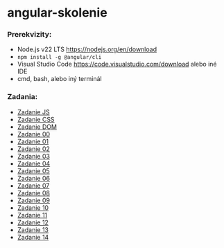 # angular-skolenie

### Prerekvizity:

- Node.js v22 LTS https://nodejs.org/en/download
- `npm install -g @angular/cli`
- Visual Studio Code https://code.visualstudio.com/download alebo iné IDE
- cmd, bash, alebo iný terminál

### Zadania:

- [Zadanie JS](ZadanieJS.md)
- [Zadanie CSS](ZadanieCSS.md)
- [Zadanie DOM](ZadanieDOM.md)
- [Zadanie 00](Zadanie00.md)
- [Zadanie 01](Zadanie01.md)
- [Zadanie 02](Zadanie02.md)
- [Zadanie 03](Zadanie03.md)
- [Zadanie 04](Zadanie04.md)
- [Zadanie 05](Zadanie05.md)
- [Zadanie 06](Zadanie06.md)
- [Zadanie 07](Zadanie07.md)
- [Zadanie 08](Zadanie08.md)
- [Zadanie 09](Zadanie09.md)
- [Zadanie 10](Zadanie10.md)
- [Zadanie 11](Zadanie11.md)
- [Zadanie 12](Zadanie12.md)
- [Zadanie 13](Zadanie13.md)
- [Zadanie 14](Zadanie14.md)
